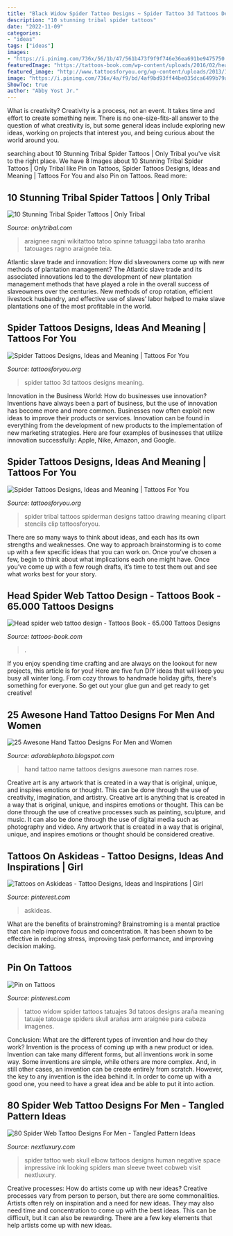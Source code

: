 ```yaml
---
title: "Black Widow Spider Tattoo Designs ~ Spider Tattoo 3d Tattoos Designs Meaning"
description: "10 stunning tribal spider tattoos"
date: "2022-11-09"
categories:
- "ideas"
tags: ["ideas"]
images:
- "https://i.pinimg.com/736x/56/1b/47/561b473f9f9f746e36ea691be9475750.jpg"
featuredImage: "https://tattoos-book.com/wp-content/uploads/2016/02/head-spider-web-tattoo-design.jpg"
featured_image: "http://www.tattoosforyou.org/wp-content/uploads/2013/11/Tribal-Spider-Tattoos.jpg"
image: "https://i.pinimg.com/736x/4a/f9/bd/4af9bd93ff44be035dca6499b79a9f07--black-widow-tattoo-nail-arts.jpg"
ShowToc: true
author: "Abby Yost Jr."
---
```



What is creativity?
Creativity is a process, not an event. It takes time and effort to create something new. There is no one-size-fits-all answer to the question of what creativity is, but some general ideas include exploring new ideas, working on projects that interest you, and being curious about the world around you.

	

		
searching about 10 Stunning Tribal Spider Tattoos | Only Tribal you've visit to the right place. We have 8 Images about 10 Stunning Tribal Spider Tattoos | Only Tribal like Pin on Tattoos, Spider Tattoos Designs, Ideas and Meaning | Tattoos For You and also Pin on Tattoos. Read more:
		
    
## 10 Stunning Tribal Spider Tattoos | Only Tribal

<img loading=lazy src="https://www.onlytribal.com/wp-content/uploads/2015/12/Spider-Tribal-Tattoo.jpg" onerror="this.onerror=null;this.src='https://tse4.mm.bing.net/th?id=OIP.2mBcTMcgcFzTvcyc0gUVJgHaJ4&amp;pid=15.1';" alt="10 Stunning Tribal Spider Tattoos | Only Tribal">

_Source: onlytribal.com_

>araignee ragni wikitattoo tatoo spinne tatuaggi laba tato aranha tatouages ragno araignée teia. 

	

Atlantic slave trade and innovation: How did slaveowners come up with new methods of plantation management?
The Atlantic slave trade and its associated innovations led to the development of new plantation management methods that have played a role in the overall success of slaveowners over the centuries. New methods of crop rotation, efficient livestock husbandry, and effective use of slaves’ labor helped to make slave plantations one of the most profitable in the world.

    
## Spider Tattoos Designs, Ideas And Meaning | Tattoos For You

<img loading=lazy src="http://www.tattoosforyou.org/wp-content/uploads/2013/11/Spider-Tattoo-3D-768x1024.jpg" onerror="this.onerror=null;this.src='https://tse4.mm.bing.net/th?id=OIP.4DLYgCHISR1ay4zcRz5gMwHaJ4&amp;pid=15.1';" alt="Spider Tattoos Designs, Ideas and Meaning | Tattoos For You">

_Source: tattoosforyou.org_

>spider tattoo 3d tattoos designs meaning. 

	

Innovation in the Business World: How do businesses use innovation?
Inventions have always been a part of business, but the use of innovation has become more and more common. Businesses now often exploit new ideas to improve their products or services. Innovation can be found in everything from the development of new products to the implementation of new marketing strategies. Here are four examples of businesses that utilize innovation successfully: Apple, Nike, Amazon, and Google.

    
## Spider Tattoos Designs, Ideas And Meaning | Tattoos For You

<img loading=lazy src="http://www.tattoosforyou.org/wp-content/uploads/2013/11/Tribal-Spider-Tattoos.jpg" onerror="this.onerror=null;this.src='https://tse3.mm.bing.net/th?id=OIP.Yp5onJuzijJtRFlbZynZvAHaJF&amp;pid=15.1';" alt="Spider Tattoos Designs, Ideas and Meaning | Tattoos For You">

_Source: tattoosforyou.org_

>spider tribal tattoos spiderman designs tattoo drawing meaning clipart stencils clip tattoosforyou. 

	

There are so many ways to think about ideas, and each has its own strengths and weaknesses. One way to approach brainstorming is to come up with a few specific ideas that you can work on. Once you’ve chosen a few, begin to think about what implications each one might have. Once you’ve come up with a few rough drafts, it’s time to test them out and see what works best for your story.

    
## Head Spider Web Tattoo Design - Tattoos Book - 65.000 Tattoos Designs

<img loading=lazy src="https://tattoos-book.com/wp-content/uploads/2016/02/head-spider-web-tattoo-design.jpg" onerror="this.onerror=null;this.src='https://tse2.mm.bing.net/th?id=OIP.6r02YPUxCGZ70YCAKvoRbgHaFj&amp;pid=15.1';" alt="Head spider web tattoo design - Tattoos Book - 65.000 Tattoos Designs">

_Source: tattoos-book.com_

>. 

	

If you enjoy spending time crafting and are always on the lookout for new projects, this article is for you! Here are five fun DIY ideas that will keep you busy all winter long. From cozy throws to handmade holiday gifts, there's something for everyone. So get out your glue gun and get ready to get creative!

    
## 25 Awesone Hand Tattoo Designs For Men And Women

<img loading=lazy src="http://2.bp.blogspot.com/-PwaXmuuFFtA/U_j0kKYiHUI/AAAAAAAAFfQ/k-KwighuU8I/s1600/hand%2Btattoo%2Bdesigns%2Bname.jpg" onerror="this.onerror=null;this.src='https://tse4.mm.bing.net/th?id=OIP.YhpFOFqPVsR_l4yn1zBRZQHaJ4&amp;pid=15.1';" alt="25 Awesone Hand Tattoo Designs For Men and Women">

_Source: adorablephoto.blogspot.com_

>hand tattoo name tattoos designs awesone man names rose. 

	

Creative art is any artwork that is created in a way that is original, unique, and inspires emotions or thought. This can be done through the use of creativity, imagination, and artistry.
Creative art is anything that is created in a way that is original, unique, and inspires emotions or thought. This can be done through the use of creative processes such as painting, sculpture, and music. It can also be done through the use of digital media such as photography and video. Any artwork that is created in a way that is original, unique, and inspires emotions or thought should be considered creative.

    
## Tattoos On Askideas - Tattoo Designs, Ideas And Inspirations | Girl

<img loading=lazy src="https://i.pinimg.com/736x/56/1b/47/561b473f9f9f746e36ea691be9475750.jpg" onerror="this.onerror=null;this.src='https://tse4.mm.bing.net/th?id=OIP.fWXFnq-uwUbVeHGti5iv1AHaJ4&amp;pid=15.1';" alt="Tattoos on Askideas - Tattoo Designs, Ideas and Inspirations | Girl">

_Source: pinterest.com_

>askideas. 

	

What are the benefits of brainstroming?
Brainstroming is a mental practice that can help improve focus and concentration. It has been shown to be effective in reducing stress, improving task performance, and improving decision making.

    
## Pin On Tattoos

<img loading=lazy src="https://i.pinimg.com/736x/4a/f9/bd/4af9bd93ff44be035dca6499b79a9f07--black-widow-tattoo-nail-arts.jpg" onerror="this.onerror=null;this.src='https://tse4.mm.bing.net/th?id=OIP.pcUqhrLIuqyzDqTV9mNYuAHaLH&amp;pid=15.1';" alt="Pin on Tattoos">

_Source: pinterest.com_

>tattoo widow spider tattoos tatuajes 3d tatoos designs araña meaning tatuaje tatouage spiders skull arañas arm araignée para cabeza imagenes. 

	

Conclusion: What are the different types of invention and how do they work?
Invention is the process of coming up with a new product or idea. Invention can take many different forms, but all inventions work in some way. Some inventions are simple, while others are more complex. And, in still other cases, an invention can be create entirely from scratch. However, the key to any invention is the idea behind it. In order to come up with a good one, you need to have a great idea and be able to put it into action.

    
## 80 Spider Web Tattoo Designs For Men - Tangled Pattern Ideas

<img loading=lazy src="http://nextluxury.com/wp-content/uploads/skull-with-spider-web-negative-space-guys-elbow-tattoo-design-ideas.jpg" onerror="this.onerror=null;this.src='https://tse3.mm.bing.net/th?id=OIP.VQ-Avmn7Tb7JZ37fu0robAHaHP&amp;pid=15.1';" alt="80 Spider Web Tattoo Designs For Men - Tangled Pattern Ideas">

_Source: nextluxury.com_

>spider tattoo web skull elbow tattoos designs human negative space impressive ink looking spiders man sleeve tweet cobweb visit nextluxury. 

	

Creative processes: How do artists come up with new ideas?
Creative processes vary from person to person, but there are some commonalities. Artists often rely on inspiration and a need for new ideas. They may also need time and concentration to come up with the best ideas. This can be difficult, but it can also be rewarding. There are a few key elements that help artists come up with new ideas.

